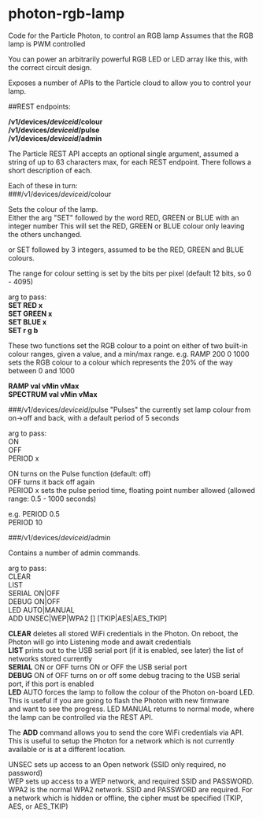 # photon-rgb-lamp
Code for the Particle Photon, to control an RGB lamp
Assumes that the RGB lamp is PWM controlled

You can power an arbitrarily powerful RGB LED or LED array like this, with the correct circuit design.

Exposes a number of APIs to the Particle cloud to allow you to control your lamp.

##REST endpoints:  

**/v1/devices/_deviceid_/colour**  
**/v1/devices/_deviceid_/pulse**  
**/v1/devices/_deviceid_/admin**  

The Particle REST API accepts an optional single argument, assumed a string of up to 63 characters max, for each REST endpoint.
There follows a short description of each. 

Each of these in turn:  
###/v1/devices/_deviceid_/colour  

Sets the colour of the lamp.  
Either the arg "SET" followed by the word RED, GREEN or BLUE with an integer number
This will set the RED, GREEN or BLUE colour only leaving the others unchanged.

or SET followed by 3 integers, assumed to be the RED, GREEN and BLUE colours.

The range for colour setting is set by the bits per pixel (default 12 bits, so 0 - 4095)

arg to pass:  
**SET RED   x**  
**SET GREEN x**  
**SET BLUE  x**  
**SET r g b**  

These two functions set the RGB colour to a point on either of two built-in colour ranges, given a value, and a min/max range.
e.g. RAMP 200 0 1000 sets the RGB colour to a colour which represents the 20% of the way between 0 and 1000

**RAMP val vMin vMax**  
**SPECTRUM val vMin vMax**  

###/v1/devices/_deviceid_/pulse
"Pulses" the currently set lamp colour from on->off and back, with a default period of 5 seconds

arg to pass:  
ON  
OFF  
PERIOD x  
  
ON turns on the Pulse function (default: off)  
OFF turns it back off again  
PERIOD x sets the pulse period time, floating point number allowed (allowed range: 0.5 - 1000 seconds)  

e.g. PERIOD 0.5  
     PERIOD 10  
	 
###/v1/devices/_deviceid_/admin

Contains a number of admin commands.

arg to pass:  
CLEAR  
LIST   
SERIAL ON|OFF  
DEBUG  ON|OFF  
LED    AUTO|MANUAL  
ADD    UNSEC|WEP|WPA2 <SSID> [<PASSWORD>] [TKIP|AES|AES_TKIP]  

**CLEAR** deletes all stored WiFi credentials in the Photon. On reboot, the Photon will go into Listening mode and await credentials  
**LIST**  prints out to the USB serial port (if it is enabled, see later) the list of networks stored currently  
**SERIAL** ON or OFF turns ON or OFF the USB serial port  
**DEBUG** ON of OFF turns on or off some debug tracing to the USB serial port, if this port is enabled  
**LED** AUTO forces the lamp to follow the colour of the Photon on-board LED. This is useful if you are going to flash the Photon with new firmware  
    and want to see the progress. LED MANUAL returns to normal mode, where the lamp can be controlled via the REST API.  
  
The **ADD** command	allows you to send the core WiFi credentials via API. This is useful to setup the Photon for a network which is not currently available or is at a different location.
  
UNSEC sets up access to an Open network (SSID only required, no password)  
WEP sets up access to a WEP network, and required SSID and PASSWORD.  
WPA2 is the normal WPA2 network. SSID and PASSWORD are required. For a network which is hidden or offline, the cipher must be specified (TKIP, AES, or AES_TKIP)  

       